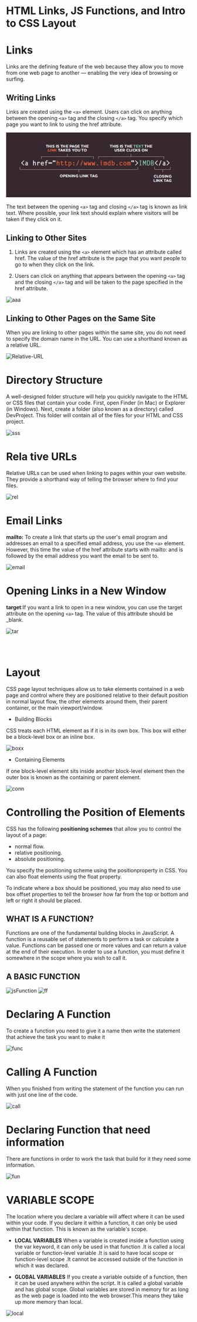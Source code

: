 # HTML Links, JS Functions, and Intro to CSS Layout

# Links
Links are the defining feature of the web
because they allow you to move from
one web page to another — enabling the
very idea of browsing or surfing.

## Writing Links
Links are created using the ```<a>``` element. Users can click on anything
between the opening ```<a>``` tag and the closing ```</a>``` tag. You specify
which page you want to link to using the href attribute.

![link](../img/link.PNG)

The text between the opening
```<a>``` tag and closing ```</a>``` tag
is known as link text. Where
possible, your link text should
explain where visitors will be
taken if they click on it.

## Linking to Other Sites

1. Links are created using the ```<a>``` element which has an attribute
called href. The value of the href attribute is the page that
you want people to go to when they click on the link.

2. Users can click on anything that appears between the opening
```<a>``` tag and the closing ```</a>``` tag and will be taken to the page
specified in the href attribute.

![aaa](../img/aaa.PNG)

## Linking to Other Pages on the Same Site
When you are linking to other
pages within the same site,
you do not need to specify the
domain name in the URL. You
can use a shorthand known as a
relative URL.

![Relative-URL](../img/herf.PNG)

# Directory Structure
‬‏A well-designed folder structure will help you quickly navigate to the HTML or CSS files that contain your code. First, open Finder (in Mac) or Explorer (in Windows). Next, create a folder (also known as a directory) called DevProject. This folder will contain all of the files for your HTML and CSS project.

![sss](../img/sss.PNG)

# Rela tive URLs
Relative URLs can be used when linking to pages within your own
website. They provide a shorthand way of telling the browser where to
find your files.

![rel](../img/rel.PNG)

# Email Links

**mailto:** 
To create a link that starts up
the user's email program and
addresses an email to a specified
email address, you use the ```<a>```
element. However, this time the
value of the href attribute starts
with mailto: and is followed by
the email address you want the
email to be sent to.

![email](../img/email.PNG)

# Opening Links in a New Window
**target**:If you want a link to open in a
new window, you can use the
target attribute on the opening
```<a>``` tag. The value of this
attribute should be _blank.

![tar](../img/tar.PNG)

<br>

<br>


# Layout
CSS page layout techniques allow us to take elements contained in a web page and control where they are positioned relative to their default position in normal layout flow, the other elements around them, their parent container, or the main viewport/window. 

* Building Blocks

CSS treats each HTML element as if it is in its
own box. This box will either be a block-level
box or an inline box.

![boxx](../img/boxx.PNG)

* Containing Elements

If one block-level element sits inside another
block-level element then the outer box is
known as the containing or parent element.

![conn](../img/conn.PNG)

# Controlling the Position of Elements
CSS has the following **positioning schemes** that allow you to control the layout of a page:
 * normal flow.
 * relative positioning.
 * absolute positioning.
 
  You specify the positioning scheme using the positionproperty in CSS. You can also float elements using the float property.

To indicate where a box should be positioned, you may also need to use box offset properties to tell the browser how far from the top or bottom
and left or right it should be placed.


## WHAT IS A FUNCTION?

Functions are one of the fundamental building blocks in JavaScript. A function is a reusable set of statements to perform a task or calculate a value. Functions can be passed one or more values and can return a value at the end of their execution. In order to use a function, you must define it somewhere in the scope where you wish to call it.

## A BASIC FUNCTION

![jsFunction](../img/jsFunction.PNG)
![ff](../img/ff.PNG)

# Declaring A Function
To create a function you need to give it a name then write the statement that achieve the task you want to make it

![func](../img/func.PNG)

# Calling A Function
When you finished from writing the statement of the function you can run with just one line of the code.

![call](../img/call.PNG)

# Declaring Function that need information
There are functions in order to work the task that build for it they need some information.

![fun](../img/fun.PNG)

# VARIABLE SCOPE
The location where you declare a variable will affect where it can be used
within your code. If you declare it within a function, it can only be used
within that function. This is known as the variable's scope.

* **LOCAL VARIABLES**
When a variable is created inside a function using the var keyword, it can only be used in that function .It is called a local variable or function-level variable .It is said to have local scope or function-level scope .It cannot be accessed outside of the function in
which it was declared.

* **GLOBAL VARIABLES**
If you create a variable outside of a function, then it can be used anywhere within the script. It is called a global variable and has global scope. Global variables are stored in memory for as long as the web page is loaded into the web browser.This means they take up more memory than local.

![local](../img/local.PNG)




  






